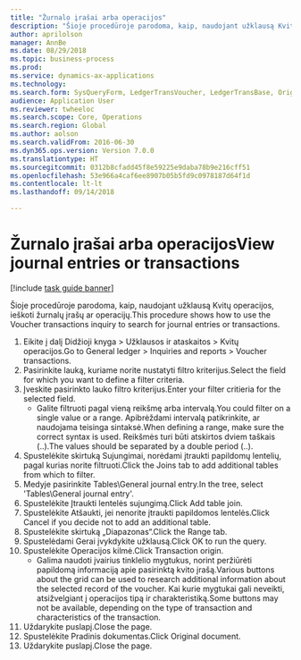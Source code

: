 ```yaml
--- 
title: "Žurnalo įrašai arba operacijos"
description: "Šioje procedūroje parodoma, kaip, naudojant užklausą Kvitų operacijos, ieškoti žurnalų įrašų ar operacijų."
author: aprilolson
manager: AnnBe
ms.date: 08/29/2018
ms.topic: business-process
ms.prod: 
ms.service: dynamics-ax-applications
ms.technology: 
ms.search.form: SysQueryForm, LedgerTransVoucher, LedgerTransBase, Originaldocuments
audience: Application User
ms.reviewer: twheeloc
ms.search.scope: Core, Operations
ms.search.region: Global
ms.author: aolson
ms.search.validFrom: 2016-06-30
ms.dyn365.ops.version: Version 7.0.0
ms.translationtype: HT
ms.sourcegitcommit: 0312b8cfadd45f8e59225e9daba78b9e216cff51
ms.openlocfilehash: 53e966a4caf6ee8907b05b5fd9c0978187d64f1d
ms.contentlocale: lt-lt
ms.lasthandoff: 09/14/2018

---
```

# <a name="view-journal-entries-or-transactions"></a><span data-ttu-id="10a93-103">Žurnalo įrašai arba operacijos</span><span class="sxs-lookup"><span data-stu-id="10a93-103">View journal entries or transactions</span></span>

[!include [task guide banner](../../includes/task-guide-banner.md)]

<span data-ttu-id="10a93-104">Šioje procedūroje parodoma, kaip, naudojant užklausą Kvitų operacijos, ieškoti žurnalų įrašų ar operacijų.</span><span class="sxs-lookup"><span data-stu-id="10a93-104">This procedure shows how to use the Voucher transactions inquiry to search for journal entries or transactions.</span></span>

1. <span data-ttu-id="10a93-105">Eikite į dalį Didžioji knyga > Užklausos ir ataskaitos > Kvitų operacijos.</span><span class="sxs-lookup"><span data-stu-id="10a93-105">Go to General ledger > Inquiries and reports > Voucher transactions.</span></span>
2. <span data-ttu-id="10a93-106">Pasirinkite lauką, kuriame norite nustatyti filtro kriterijus.</span><span class="sxs-lookup"><span data-stu-id="10a93-106">Select the field for which you want to define a filter criteria.</span></span>
3. <span data-ttu-id="10a93-107">Įveskite pasirinkto lauko filtro kriterijus.</span><span class="sxs-lookup"><span data-stu-id="10a93-107">Enter your filter critieria for the selected field.</span></span>
    * <span data-ttu-id="10a93-108">Galite filtruoti pagal vieną reikšmę arba intervalą.</span><span class="sxs-lookup"><span data-stu-id="10a93-108">You could filter on a single value or a range.</span></span> <span data-ttu-id="10a93-109">Apibrėždami intervalą patikrinkite, ar naudojama teisinga sintaksė.</span><span class="sxs-lookup"><span data-stu-id="10a93-109">When defining a range, make sure the correct syntax is used.</span></span> <span data-ttu-id="10a93-110">Reikšmės turi būti atskirtos dviem taškais (..).</span><span class="sxs-lookup"><span data-stu-id="10a93-110">The values should be separated by a double period (..).</span></span>  
4. <span data-ttu-id="10a93-111">Spustelėkite skirtuką Sujungimai, norėdami įtraukti papildomų lentelių, pagal kurias norite filtruoti.</span><span class="sxs-lookup"><span data-stu-id="10a93-111">Click the Joins tab to add additional tables from which to filter.</span></span>
5. <span data-ttu-id="10a93-112">Medyje pasirinkite Tables\General journal entry.</span><span class="sxs-lookup"><span data-stu-id="10a93-112">In the tree, select 'Tables\General journal entry'.</span></span>
6. <span data-ttu-id="10a93-113">Spustelėkite Įtraukti lentelės sujungimą.</span><span class="sxs-lookup"><span data-stu-id="10a93-113">Click Add table join.</span></span>
7. <span data-ttu-id="10a93-114">Spustelėkite Atšaukti, jei nenorite įtraukti papildomos lentelės.</span><span class="sxs-lookup"><span data-stu-id="10a93-114">Click Cancel if you decide not to add an additional table.</span></span>
8. <span data-ttu-id="10a93-115">Spustelėkite skirtuką „Diapazonas“.</span><span class="sxs-lookup"><span data-stu-id="10a93-115">Click the Range tab.</span></span>
9. <span data-ttu-id="10a93-116">Spustelėdami Gerai įvykdykite užklausą.</span><span class="sxs-lookup"><span data-stu-id="10a93-116">Click OK to run the query.</span></span>
10. <span data-ttu-id="10a93-117">Spustelėkite Operacijos kilmė.</span><span class="sxs-lookup"><span data-stu-id="10a93-117">Click Transaction origin.</span></span>
    * <span data-ttu-id="10a93-118">Galima naudoti įvairius tinklelio mygtukus, norint peržiūrėti papildomą informaciją apie pasirinktą kvito įrašą.</span><span class="sxs-lookup"><span data-stu-id="10a93-118">Various buttons about the grid can be used to research additional information about the selected record of the voucher.</span></span> <span data-ttu-id="10a93-119">Kai kurie mygtukai gali neveikti, atsižvelgiant į operacijos tipą ir charakteristiką.</span><span class="sxs-lookup"><span data-stu-id="10a93-119">Some buttons may not be available, depending on the type of transaction and characteristics of the transaction.</span></span>  
11. <span data-ttu-id="10a93-120">Uždarykite puslapį.</span><span class="sxs-lookup"><span data-stu-id="10a93-120">Close the page.</span></span>
12. <span data-ttu-id="10a93-121">Spustelėkite Pradinis dokumentas.</span><span class="sxs-lookup"><span data-stu-id="10a93-121">Click Original document.</span></span>
13. <span data-ttu-id="10a93-122">Uždarykite puslapį.</span><span class="sxs-lookup"><span data-stu-id="10a93-122">Close the page.</span></span>


